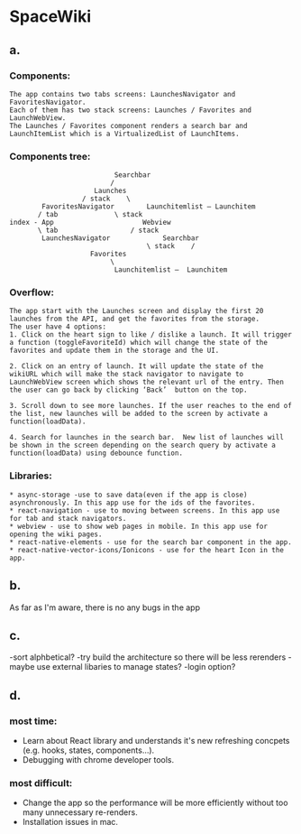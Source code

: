 # SpaceWiki

## a.
### Components: 
```
The app contains two tabs screens: LaunchesNavigator and FavoritesNavigator.
Each of them has two stack screens: Launches / Favorites and LaunchWebView.
The Launches / Favorites component renders a search bar and LaunchItemList which is a VirtualizedList of LaunchItems.
```
  
### Components tree:
```
						  Searchbar 
						 /
					 Launches
		 		  / stack	 \			       
		FavoritesNavigator		  Launchitemlist — Launchitem
	   / tab	          \ stack			       
index - App 			         Webview
	   \ tab                  / stack
		LaunchesNavigator 	          Searchbar
                                  \ stack	 /
					Favorites
						 \			    	
						  Launchitemlist —  Launchitem
```
### Overflow:
```
The app start with the Launches screen and display the first 20 launches from the API, and get the favorites from the storage.
The user have 4 options:
1. Click on the heart sign to like / dislike a launch. It will trigger a function (toggleFavoriteId) which will change the state of the favorites and update them in the storage and the UI.

2. Click on an entry of launch. It will update the state of the wikiURL which will make the stack navigator to navigate to LaunchWebView screen which shows the relevant url of the entry. Then the user can go back by clicking ‘Back’  button on the top.

3. Scroll down to see more launches. If the user reaches to the end of the list, new launches will be added to the screen by activate a function(loadData).	
 
4. Search for launches in the search bar.  New list of launches will be shown in the screen depending on the search query by activate a function(loadData) using debounce function.
```

### Libraries:
```
* async-storage -use to save data(even if the app is close) asynchronously. In this app use for the ids of the favorites.
* react-navigation - use to moving between screens. In this app use for tab and stack navigators.
* webview - use to show web pages in mobile. In this app use for opening the wiki pages.
* react-native-elements - use for the search bar component in the app.
* react-native-vector-icons/Ionicons - use for the heart Icon in the app.
```

## b.
As far as I'm aware, there is no any bugs in the app

## c.
-sort alphbetical?
-try build the architecture so there will be less rerenders
-maybe use external libaries to manage states?
-login option?


## d. 
### most time: 
* Learn about React library and understands it's new refreshing concpets (e.g. hooks, states, components…). 
* Debugging with chrome developer tools.

### most difficult:
* Change the app so the performance will be more efficiently without too many unnecessary re-renders. 
* Installation issues in mac. 

